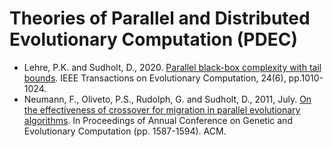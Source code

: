 # Theories of Parallel and Distributed Evolutionary Computation (PDEC)

* Lehre, P.K. and Sudholt, D., 2020. [Parallel black-box complexity with tail bounds](https://ieeexplore.ieee.org/abstract/document/8922641). IEEE Transactions on Evolutionary Computation, 24(6), pp.1010-1024.
* Neumann, F., Oliveto, P.S., Rudolph, G. and Sudholt, D., 2011, July. [On the effectiveness of crossover for migration in parallel evolutionary algorithms](https://dl.acm.org/doi/abs/10.1145/2001576.2001790). In Proceedings of Annual Conference on Genetic and Evolutionary Computation (pp. 1587-1594). ACM.
